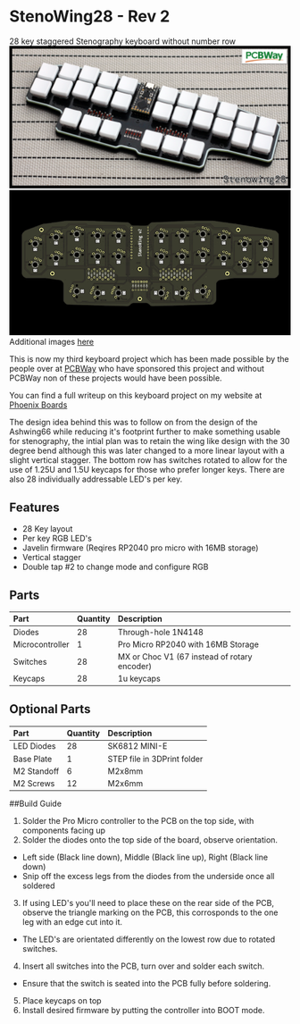 # StenoWing28 - Rev 2
28 key staggered Stenography keyboard without number row
![stenowing28](https://github.com/gzowski/StenoWing/blob/main/Images/stenowing_light.jpg)
![stenowing28_pcb](https://github.com/gzowski/StenoWing/blob/main/Images/pcb_render.jpg)
Additional images [here](https://github.com/gzowski/StenoWing/blob/main/Images)

This is now my third keyboard project which has been made possible by the people over at [PCBWay](https://www.pcbway.com) who have sponsored this project and without PCBWay non of these projects would have been possible.

You can find a full writeup on this keyboard project on my website at [Phoenix Boards](https://gzowski.co.uk/?p=230)

The design idea behind this was to follow on from the design of the Ashwing66 while reducing it's footprint further to make something usable for stenography, the intial plan was to retain the wing like design with the 30 degree bend although this was later changed to a more linear layout with a slight vertical stagger.
The bottom row has switches rotated to allow for the use of 1.25U and 1.5U keycaps for those who prefer longer keys.
There are also 28 individually addressable LED's per key.


## Features
* 28 Key layout
* Per key RGB LED's
* Javelin firmware (Reqires RP2040 pro micro with 16MB storage)
* Vertical stagger
* Double tap #2 to change mode and configure RGB

## Parts

| Part | Quantity     | Description                |
| :-------- | :------- | :------------------------- |
| Diodes| 28  | Through-hole 1N4148 |
| Microcontroller | 1 | Pro Micro RP2040 with 16MB Storage |
| Switches | 28 | MX or Choc V1 (67 instead of rotary encoder) |
| Keycaps  | 28 | 1u keycaps |

## Optional Parts

| Part | Quantity     | Description                |
| :-------- | :------- | :------------------------- |
| LED Diodes | 28 |  SK6812 MINI-E |
| Base Plate | 1 | STEP file in 3DPrint folder |
| M2 Standoff | 6 | M2x8mm |
| M2 Screws | 12 | M2x6mm |

##Build Guide

1. Solder the Pro Micro controller to the PCB on the top side, with components facing up
2. Solder the diodes onto the top side of the board, observe orientation.
  - Left side (Black line down), Middle (Black line up), Right (Black line down)
  - Snip off the excess legs from the diodes from the underside once all soldered
3. If using LED's you'll need to place these on the rear side of the PCB, observe the triangle marking on the PCB, this corrosponds to the one leg with an edge cut into it.
  - The LED's are orientated differently on the lowest row due to rotated switches.
4. Insert all switches into the PCB, turn over and solder each switch.
  - Ensure that the switch is seated into the PCB fully before soldering.
5. Place keycaps on top
6. Install desired firmware by putting the controller into BOOT mode.
